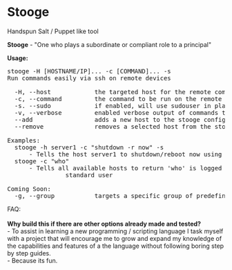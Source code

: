 # Stooge
Handspun Salt / Puppet like tool

<strong>Stooge</strong> - "One who plays a subordinate or compliant role to a principal"

<strong>Usage:</strong>

<pre>stooge -H [HOSTNAME/IP]... -c [COMMAND]... -s
Run commands easily via ssh on remote devices

  -H, --host            the targeted host for the remote command
  -c, --command         the command to be run on the remote host(s)
  -s. --sudo            if enabled, will use sudouser in place of standard
  -v, --verbose         enabled verbose output of commands that are run
  --add                 adds a new host to the stooge configuration
  --remove              removes a selected host from the stooge configuration

Examples:
  stooge -h server1 -c "shutdown -r now" -s
      - Tells the host server1 to shutdown/reboot now using a sudo user
  stooge -c "who"
      - Tells all available hosts to return 'who' is logged in, using a
                standard user

Coming Soon:
  -g, --group           targets a specific group of predefined hosts</pre>

FAQ:<br><br>
<strong>Why build this if there are other options already made and tested?</strong><br> - To assist in learning a new programming / scripting language I task myself with a project that will encourage me to grow and expand my knowledge of the capabilities and features of a the language without following boring step by step guides.<br> - Because its fun.
